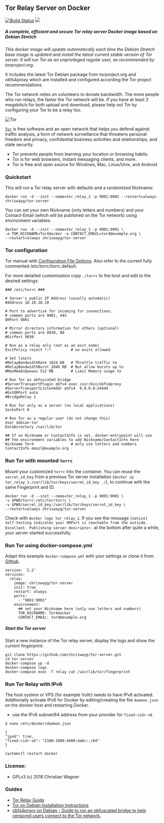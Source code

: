 ## Tor Relay Server on Docker
[![Build Status](https://travis-ci.org/chriswayg/tor-server.svg?branch=master)](https://travis-ci.org/chriswayg/tor-server)
[![](https://images.microbadger.com/badges/image/chriswayg/tor-server.svg)](https://microbadger.com/images/chriswayg/tor-server)

##### A complete, efficient and secure Tor relay server Docker image based on Debian Stretch
*This docker image will update automatically each time the Debian Stretch base image is updated and install the latest current stable version of Tor server. It will run Tor as an unprivileged regular user, as recommended by torproject.org.*

It includes the latest Tor Debian package from torproject.org and obfs4proxy which are installed and configured according the Tor project recommendations.

The Tor network relies on volunteers to donate bandwidth. The more people who run relays, the faster the Tor network will be. If you have at least 2 megabits/s for both upload and download, please help out Tor by configuring your Tor to be a relay too.

![Tor](https://www.torproject.org/images/tor-logo.jpg "Tor logo")

[`Tor`][1] is free software and an open network that helps you defend against
traffic analysis, a form of network surveillance that threatens personal
freedom and privacy, confidential business activities and relationships, and
state security.

- Tor prevents people from learning your location or browsing habits.
- Tor is for web browsers, instant messaging clients, and more.
- Tor is free and open source for Windows, Mac, Linux/Unix, and Android

### Quickstart

This will run a Tor relay server with defaults and a randomized Nickname:

`docker run -d --init --name=tor_relay_1 -p 9001:9001 --restart=always chriswayg/tor-server`

You can set your own Nickname (only letters and numbers) and your Contact-Email (which will be published on the Tor network) using environment variables:
```
docker run -d --init --name=tor_relay_1 -p 9001:9001 \
-e TOR_NICKNAME=Tor4docker -e CONTACT_EMAIL=tor4@example.org \
--restart=always chriswayg/tor-server
```
### Tor configuration
Tor manual with [Configuration File Options](https://www.torproject.org/docs/tor-manual.html.en). Also refer to the current fully commented /etc/torrc/torrc.default.

For more detailed customisation copy `./torrc` to the host and edit to the desired settings:
```
### /etc/torrc ###

# Server's public IP Address (usually automatic)
#Address 10.10.10.10

# Port to advertise for incoming Tor connections.
# common ports are 9001, 443
ORPort 9001

# Mirror directory information for others (optional)
# common ports are 9030, 80
#DirPort 9030

# Run as a relay only (not as an exit node)
ExitPolicy reject *:*         # no exits allowed

# Set limits
#RelayBandwidthRate 1024 KB   # Throttle traffic to
#RelayBandwidthBurst 2048 KB  # But allow bursts up to
#MaxMemInQueues 512 MB        # Limit Memory usage to

# Run Tor as obfuscated bridge
#ServerTransportPlugin obfs4 exec /usr/bin/obfs4proxy
#ServerTransportListenAddr obfs4  0.0.0.0:54444
#ExtORPort auto
#BridgeRelay 1

# Run Tor only as a server (no local applications)
SocksPort 0

# Run Tor as a regular user (do not change this)
User debian-tor
DataDirectory /var/lib/tor

## If no Nickname or ContactInfo is set, docker-entrypoint will use
## the environment variables to add Nickname/ContactInfo here
Nickname Tor4                 # only use letters and numbers
ContactInfo email@example.org
```

### Run Tor with mounted `torrc`

Mount your customized `torrc` into the container. You can reuse the `secret_id_key` from a previous Tor server installation (`docker cp tor_relay_1:/var/lib/tor/keys/secret_id_key ./`), to continue with the same Fingerprint and ID.
```
docker run -d --init --name=tor_relay_1 -p 9001:9001 \
-v $PWD/torrc:/etc/tor/torrc \
-v $PWD/secret_id_key:/var/lib/tor/keys/secret_id_key \
--restart=always chriswayg/tor-server
```

Check with ```docker logs tor_relay_1```. If you see the message ```[notice] Self-testing indicates your ORPort is reachable from the outside. Excellent. Publishing server descriptor.``` at the bottom after quite a while, your server started successfully.

### Run Tor using docker-compose.yml

Adapt this example `docker-compose.yml` with your settings or clone it from [Github](https://github.com/chriswayg/tor-server).
```
version: '2.2'
services:
  relay:
    image: chriswayg/tor-server
    init: true
    restart: always
    ports:
      - "9001:9001"
    environment:
      ## set your Nickname here (only use letters and numbers)
      TOR_NICKNAME: Tor4docker
      CONTACT_EMAIL: tor4@example.org
```

##### Start the Tor server
Start a new instance of the Tor relay server, display the logs and show the current fingerprint:

```
git clone https://github.com/chriswayg/tor-server.git
cd tor-server
docker-compose up -d
docker-compose logs
docker-compose exec -T relay cat /var/lib/tor/fingerprint
```

### Run Tor Relay with IPv6

The host system or VPS (for example Vultr) needs to have IPv6 activated. Additionally activate IPv6 for Docker by editing/creating the file `daemon.json` on the docker host and restarting Docker.

- use the IPv6 subnet/64 address from your provider for `fixed-cidr-v6`

```
$ nano /etc/docker/daemon.json

{
"ipv6": true,
"fixed-cidr-v6": "2100:1900:4400:4abc::/64"
}

systemctl restart docker
```

### License:
 - GPLv3 (c) 2018 Christian Wagner

### Guides

- [Tor Relay Guide](https://trac.torproject.org/projects/tor/wiki/TorRelayGuide)
- [Tor on Debian Installation Instructions](https://www.torproject.org/docs/debian.html.en)
- [obfs4proxy on Debian - Guide to run an obfuscated bridge to help censored users connect to the Tor network.](https://trac.torproject.org/projects/tor/wiki/doc/PluggableTransports/obfs4proxy)


[1]: https://www.torproject.org/
